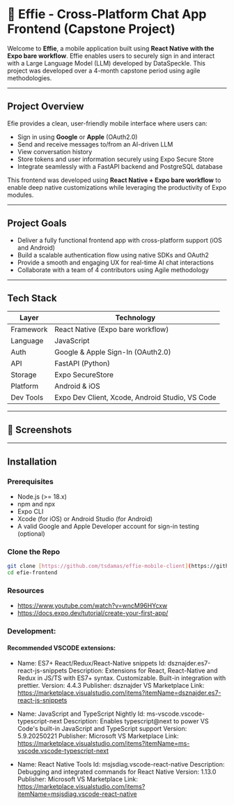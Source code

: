 # 📱 Effie - Cross-Platform Chat App Frontend (Capstone Project)

Welcome to **Effie**, a mobile application built using **React Native with the Expo bare workflow**. Effie enables users to securely sign in and interact with a Large Language Model (LLM) developed by DataSpeckle. This project was developed over a 4-month capstone period using agile methodologies.

---

## Project Overview

Efie provides a clean, user-friendly mobile interface where users can:

- Sign in using **Google** or **Apple** (OAuth2.0)
- Send and receive messages to/from an AI-driven LLM
- View conversation history
- Store tokens and user information securely using Expo Secure Store
- Integrate seamlessly with a FastAPI backend and PostgreSQL database

This frontend was developed using **React Native + Expo bare workflow** to enable deep native customizations while leveraging the productivity of Expo modules.

---

## Project Goals

- Deliver a fully functional frontend app with cross-platform support (iOS and Android)
- Build a scalable authentication flow using native SDKs and OAuth2
- Provide a smooth and engaging UX for real-time AI chat interactions
- Collaborate with a team of 4 contributors using Agile methodology

---

## Tech Stack

| Layer        | Technology                                      |
|--------------|--------------------------------------------------|
| Framework    | React Native (Expo bare workflow)                |
| Language     | JavaScript                                       |
| Auth         | Google & Apple Sign-In (OAuth2.0)                |
| API          | FastAPI (Python)                                 |
| Storage      | Expo SecureStore                                 |
| Platform     | Android & iOS                                    |
| Dev Tools    | Expo Dev Client, Xcode, Android Studio, VS Code  |

---

## 📸 Screenshots

---

## Installation

### Prerequisites

- Node.js (>= 18.x)
- npm and npx
- Expo CLI
- Xcode (for iOS) or Android Studio (for Android)
- A valid Google and Apple Developer account for sign-in testing (optional)

### Clone the Repo

```bash
git clone [https://github.com/tsdamas/effie-mobile-client](https://github.com/tsdamas/effie-mobile-client)
cd efie-frontend
```

### Resources

- https://www.youtube.com/watch?v=wncM96HYcxw
- https://docs.expo.dev/tutorial/create-your-first-app/


### Development:
#### Recommended VSCODE extensions:
- Name: ES7+ React/Redux/React-Native snippets
Id: dsznajder.es7-react-js-snippets
Description: Extensions for React, React-Native and Redux in JS/TS with ES7+ syntax. Customizable. Built-in integration with prettier.
Version: 4.4.3
Publisher: dsznajder
VS Marketplace Link: https://marketplace.visualstudio.com/items?itemName=dsznajder.es7-react-js-snippets

- Name: JavaScript and TypeScript Nightly
Id: ms-vscode.vscode-typescript-next
Description: Enables typescript@next to power VS Code's built-in JavaScript and TypeScript support
Version: 5.9.20250221
Publisher: Microsoft
VS Marketplace Link: https://marketplace.visualstudio.com/items?itemName=ms-vscode.vscode-typescript-next

- Name: React Native Tools
Id: msjsdiag.vscode-react-native
Description: Debugging and integrated commands for React Native
Version: 1.13.0
Publisher: Microsoft
VS Marketplace Link: https://marketplace.visualstudio.com/items?itemName=msjsdiag.vscode-react-native
